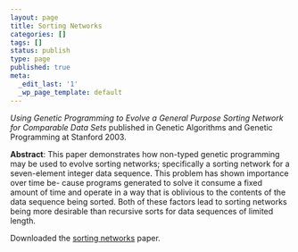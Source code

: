 ```yaml
---
layout: page
title: Sorting Networks
categories: []
tags: []
status: publish
type: page
published: true
meta:
  _edit_last: '1'
  _wp_page_template: default
---
```

*Using Genetic Programming to Evolve a General Purpose Sorting Network for
Comparable Data Sets* published in Genetic Algorithms and Genetic Programming at Stanford 2003.

**Abstract**: This paper demonstrates how non-typed genetic programming may be used to evolve sorting networks; specifically a sorting network for a seven-element integer data sequence. This problem has shown importance over time be- cause programs generated to solve it consume a fixed amount of time and operate in a way that is oblivious to the contents of the data sequence being sorted. Both of these factors lead to sorting networks being more desirable than recursive sorts for data sequences of limited length.

Downloaded the [sorting networks](/assets/pdfs/gp_sorting_networks.pdf) paper.
